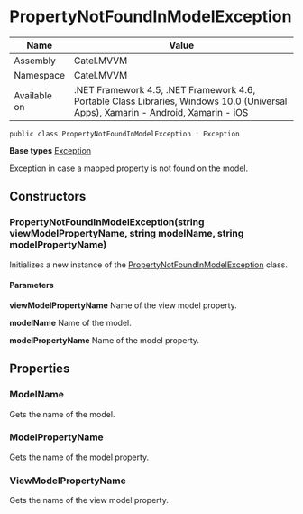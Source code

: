 

# PropertyNotFoundInModelException

Name|Value
---|---
Assembly|Catel.MVVM
Namespace|Catel.MVVM
Available on|.NET Framework 4.5, .NET Framework 4.6, Portable Class Libraries, Windows 10.0 (Universal Apps), Xamarin - Android, Xamarin - iOS

```
public class PropertyNotFoundInModelException : Exception
```

**Base types**
[Exception]()


Exception in case a mapped property is not found on the model.



## Constructors

### PropertyNotFoundInModelException(string viewModelPropertyName, string modelName, string modelPropertyName)

Initializes a new instance of the [PropertyNotFoundInModelException](#) class.

#### Parameters

**viewModelPropertyName**
Name of the view model property.

**modelName**
Name of the model.

**modelPropertyName**
Name of the model property.



## Properties

### ModelName

Gets the name of the model.



### ModelPropertyName

Gets the name of the model property.



### ViewModelPropertyName

Gets the name of the view model property.



